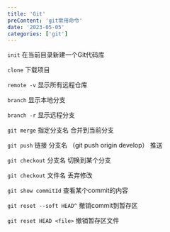 ```yaml
---
title: 'Git'
preContent: 'git常用命令'
date: '2023-05-05'
categories: ['git']
---
```


`init` 在当前目录新建一个Git代码库

`clone`  下载项目

`remote -v` 显示所有远程仓库

`branch`  显示本地分支

`branch -r`  显示远程分支



`git merge` 指定分支名   合并到当前分支

`git push` 链接 分支名  （git push origin develop） 推送

`git checkout` 分支名  切换到某个分支

`git checkout` 文件名  丢弃修改

`git show commitId` 查看某个commit的内容


`git reset --soft HEAD^`  撤销commit到暂存区

`git reset HEAD <file>`  撤销暂存区文件
